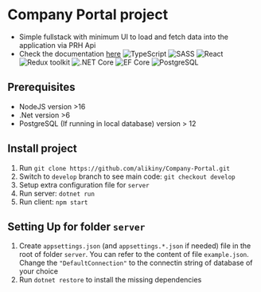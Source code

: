 # Company Portal project

- Simple fullstack with minimum UI to load and fetch data into the application via PRH Api
- Check the documentation [here](https://avoindata.prh.fi/ytj_en.html)
  ![TypeScript](https://img.shields.io/badge/TypeScript-v.4-green)
  ![SASS](https://img.shields.io/badge/SASS-v.4-hotpink)
  ![React](https://img.shields.io/badge/React-v.18-blue)
  ![Redux toolkit](https://img.shields.io/badge/Redux-v.1.9-brown)
  ![.NET Core](https://img.shields.io/badge/.NET%20Core-v.7-purple)
  ![EF Core](https://img.shields.io/badge/EF%20Core-v.7-cyan)
  ![PostgreSQL](https://img.shields.io/badge/PostgreSQL-v.14-drakblue)

## Prerequisites

- NodeJS version >16
- .Net version >6
- PostgreSQL (If running in local database) version > 12

## Install project

1. Run `git clone https://github.com/alikiny/Company-Portal.git`
2. Switch to `develop` branch to see main code: `git checkout develop`
3. Setup extra configuration file for `server`
4. Run server: `dotnet run`
5. Run client: `npm start`

## Setting Up for folder `server`

1. Create `appsettings.json` (and `appsettings.*.json` if needed) file in the root of folder `server`. You can refer to the content of file `example.json`. Change the `"DefaultConnection"` to the connectin string of database of your choice
2. Run `dotnet restore` to install the missing dependencies
